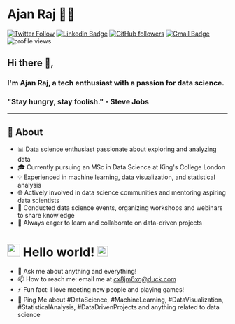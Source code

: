# Ajan Raj 👨‍💻

[![Twitter Follow](https://img.shields.io/twitter/follow/ajanraj25?label=Follow)](https://twitter.com/intent/follow?screen_name=ajanraj25)
[![Linkedin Badge](https://img.shields.io/badge/-ajanraj-blue?style=flat-square&logo=Linkedin&logoColor=white&link=https://www.linkedin.com/in/ajanraj/)](https://www.linkedin.com/in/ajanraj/)
[![GitHub followers](https://img.shields.io/github/followers/ajanraj?label=Follow&style=social)](https://github.com/ajanraj/?tab=follow)
[![Gmail Badge](https://img.shields.io/badge/-cx8jm6xg@duck.com-c14438?style=flat-square&logo=Gmail&logoColor=white&link=mailto:cx8jm6xg@duck.com)](mailto:cx8jm6xg@duck.com)
<img alt = "profile views" src="https://komarev.com/ghpvc/?username=ajanraj&color=brightgreen">

## Hi there 👋,

### I'm Ajan Raj, a tech enthusiast with a passion for data science.

### "Stay hungry, stay foolish." - Steve Jobs

---

## 🧐 About

- 📊 Data science enthusiast passionate about exploring and analyzing data
- 🎓 Currently pursuing an MSc in Data Science at King's College London
- 💡 Experienced in machine learning, data visualization, and statistical analysis
- 🌐 Actively involved in data science communities and mentoring aspiring data scientists
- 🎤 Conducted data science events, organizing workshops and webinars to share knowledge
- 🚀 Always eager to learn and collaborate on data-driven projects

# <img src="https://github.com/TheDudeThatCode/TheDudeThatCode/blob/master/Assets/Hi.gif" width="29px"> Hello world!&nbsp;<img src="https://github.com/TheDudeThatCode/TheDudeThatCode/blob/master/Assets/Earth.gif" width="24px">

- 💬 Ask me about anything and everything!
- 📫 How to reach me: email me at cx8jm6xg@duck.com
- ⚡ Fun fact: I love meeting new people and playing games!
- 💬 Ping Me about #DataScience, #MachineLearning, #DataVisualization, #StatisticalAnalysis, #DataDrivenProjects and anything related to data science

<!--
**ajanraj/ajanraj** is a ✨ _special_ ✨ repository because its `README.md` (this file) appears on your GitHub profile.

🤔

-->
